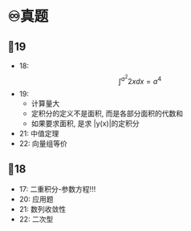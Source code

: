 # ♾️真题
## 💫19
- 18: $$
\int_{}^{a^2} 2xdx = a^4
$$
- 19: 
	- 计算量大
	- 定积分的定义不是面积, 而是各部分面积的代数和
	- 如果要求面积, 是求 |y(x)|的定积分
- 21: 中值定理
- 22: 向量组等价

## 💫18
- 17: 二重积分-参数方程!!!
- 20: 应用题
- 21: 数列收敛性
- 22: 二次型




